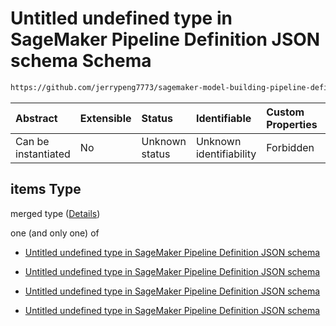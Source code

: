 # Untitled undefined type in SageMaker Pipeline Definition JSON schema Schema

```txt
https://github.com/jerrypeng7773/sagemaker-model-building-pipeline-definition-JSON-schema/schema/#/properties/Parameters/items
```



| Abstract            | Extensible | Status         | Identifiable            | Custom Properties | Additional Properties | Access Restrictions | Defined In                                                                                           |
| :------------------ | :--------- | :------------- | :---------------------- | :---------------- | :-------------------- | :------------------ | :--------------------------------------------------------------------------------------------------- |
| Can be instantiated | No         | Unknown status | Unknown identifiability | Forbidden         | Allowed               | none                | [pipeline-definition.schema.json*](../../out/pipeline-definition.schema.json "open original schema") |

## items Type

merged type ([Details](pipeline-definition-properties-parameters-items.md))

one (and only one) of

*   [Untitled undefined type in SageMaker Pipeline Definition JSON schema](pipeline-definition-definitions-stringparameter.md "check type definition")

*   [Untitled undefined type in SageMaker Pipeline Definition JSON schema](pipeline-definition-definitions-integerparameter.md "check type definition")

*   [Untitled undefined type in SageMaker Pipeline Definition JSON schema](pipeline-definition-definitions-floatparameter.md "check type definition")

*   [Untitled undefined type in SageMaker Pipeline Definition JSON schema](pipeline-definition-definitions-booleanparameter.md "check type definition")
